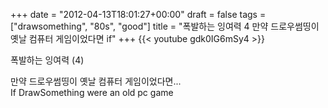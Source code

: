 +++
date = "2012-04-13T18:01:27+00:00"
draft = false
tags = ["drawsomething", "80s", "good"]
title = "폭발하는 잉여력 4 만약 드로우썸띵이 옛날 컴퓨터 게임이었다면 if"
+++
{{< youtube gdk0IG6mSy4 >}}



폭발하는 잉여력 (4)

만약 드로우썸띵이 옛날 컴퓨터 게임이었다면...  
If DrawSomething were an old pc game 
